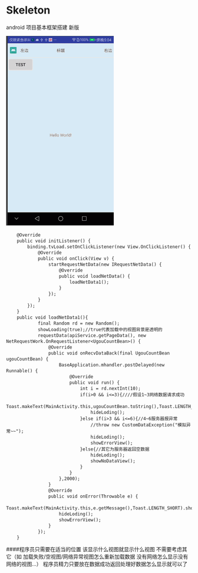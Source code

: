 # Skeleton
android 项目基本框架搭建 新版

![gif图](https://github.com/tuwenyuan/Skeleton/blob/master/git/a1.gif)

        @Override
        public void initListener() {
            binding.tvLoad.setOnClickListener(new View.OnClickListener() {
                @Override
                public void onClick(View v) {
                    startRequestNetData(new IRequestNetData() {
                        @Override
                        public void loadNetData() {
                            loadNetData1();
                        }
                    });
                }
            });
        }
        public void loadNetData1(){
                final Random rd = new Random();
                showLoading(true);//true代表加载中的视图背景是透明的
                requestData(apiService.getPageData(), new NetRequestWork.OnRequestListener<UgouCountBean>() {
                    @Override
                    public void onRecvDataBack(final UgouCountBean ugouCountBean) {
                        BaseApplication.mhandler.postDelayed(new Runnable() {
                            @Override
                            public void run() {
                                int i = rd.nextInt(10);
                                if(i>0 && i<=3){////假设1~3网络数据请求成功
                                    Toast.makeText(MainActivity.this,ugouCountBean.toString(),Toast.LENGTH_SHORT).show();
                                    hideLoding();
                                }else if(i>3 && i<=6){//4~6服务器报异常
                                    //throw new CustomDataException("模拟异常~~");
                                    hideLoding();
                                    showErrorView();
                                }else{//其它为服务器返回空数据
                                    hideLoding();
                                    showNoDataView();
                                }
                            }
                        },2000);
                    }
                    @Override
                    public void onError(Throwable e) {
                        Toast.makeText(MainActivity.this,e.getMessage(),Toast.LENGTH_SHORT).show();
                        hideLoding();
                        showErrorView();
                    }
                });
        }


####程序员只需要在适当的位置 该显示什么视图就显示什么视图 不需要考虑其它（如 加载失败/空视图/网络异常视图怎么重新加载数据 没有网络怎么显示没有网络的视图...） 程序员精力只要放在数据成功返回处理好数据怎么显示就可以了
